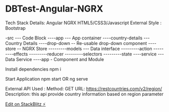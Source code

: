 # DBTest-Angular-NGRX

Tech Stack Details:
Angular
NGRX
HTML5/CSS3/Javascript
External Style : Bootstrap

-src --- Code Block
----app --- App container
----country-details --- Country Details
----drop-down -- Re-usable drop-down component
----store -- NGRX Store
---------models --- Data interface
---------action
---------effects
---------reducer
---------selectors
---------state
----service --- Data Service
----app - Component and Module

Install dependencies
npm i

Start Application
npm start
OR
ng serve

External API Used :
Method: GET
URL: https://restcountries.com/v2/region/
Description: this api provide country information based on region parameter

[Edit on StackBlitz ⚡️](https://stackblitz.com/edit/angular-region-city-with-ngrx-9bzujb)
